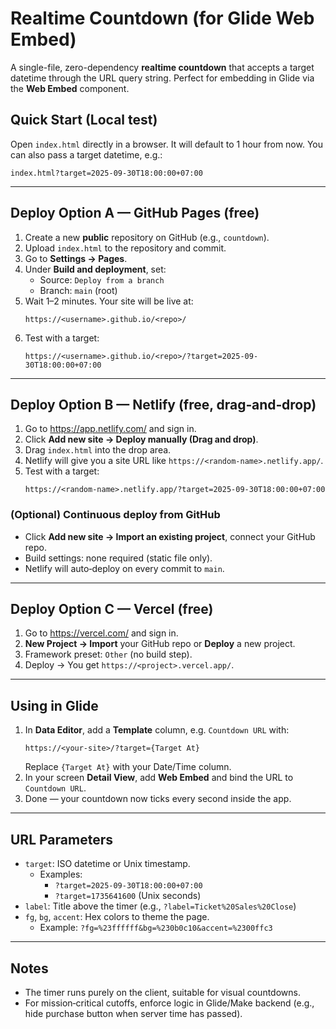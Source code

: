 # Realtime Countdown (for Glide Web Embed)

A single-file, zero-dependency **realtime countdown** that accepts a target datetime through the URL query string. Perfect for embedding in Glide via the **Web Embed** component.

## Quick Start (Local test)
Open `index.html` directly in a browser. It will default to 1 hour from now.
You can also pass a target datetime, e.g.:
```
index.html?target=2025-09-30T18:00:00+07:00
```

---

## Deploy Option A — GitHub Pages (free)
1. Create a new **public** repository on GitHub (e.g., `countdown`).
2. Upload `index.html` to the repository and commit.
3. Go to **Settings → Pages**.
4. Under **Build and deployment**, set:
   - Source: `Deploy from a branch`
   - Branch: `main` (root)
5. Wait 1–2 minutes. Your site will be live at:
   ```
   https://<username>.github.io/<repo>/
   ```
6. Test with a target:
   ```
   https://<username>.github.io/<repo>/?target=2025-09-30T18:00:00+07:00
   ```

---

## Deploy Option B — Netlify (free, drag‑and‑drop)
1. Go to https://app.netlify.com/ and sign in.
2. Click **Add new site → Deploy manually (Drag and drop)**.
3. Drag `index.html` into the drop area.
4. Netlify will give you a site URL like `https://<random-name>.netlify.app/`.
5. Test with a target:
   ```
   https://<random-name>.netlify.app/?target=2025-09-30T18:00:00+07:00
   ```

### (Optional) Continuous deploy from GitHub
- Click **Add new site → Import an existing project**, connect your GitHub repo.
- Build settings: none required (static file only).
- Netlify will auto‑deploy on every commit to `main`.

---

## Deploy Option C — Vercel (free)
1. Go to https://vercel.com/ and sign in.
2. **New Project → Import** your GitHub repo or **Deploy** a new project.
3. Framework preset: `Other` (no build step).
4. Deploy → You get `https://<project>.vercel.app/`.

---

## Using in Glide
1. In **Data Editor**, add a **Template** column, e.g. `Countdown URL` with:
   ```
   https://<your-site>/?target={Target At}
   ```
   Replace `{Target At}` with your Date/Time column.
2. In your screen **Detail View**, add **Web Embed** and bind the URL to `Countdown URL`.
3. Done — your countdown now ticks every second inside the app.

---

## URL Parameters
- `target`: ISO datetime or Unix timestamp.
  - Examples:
    - `?target=2025-09-30T18:00:00+07:00`
    - `?target=1735641600` (Unix seconds)
- `label`: Title above the timer (e.g., `?label=Ticket%20Sales%20Close`)
- `fg`, `bg`, `accent`: Hex colors to theme the page.
  - Example: `?fg=%23ffffff&bg=%230b0c10&accent=%2300ffc3`

---

## Notes
- The timer runs purely on the client, suitable for visual countdowns.
- For mission‑critical cutoffs, enforce logic in Glide/Make backend (e.g., hide purchase button when server time has passed).

